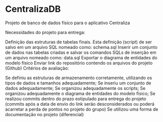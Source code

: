 # CentralizaDB
Projeto de banco de dados físico para o aplicativo Centraliza

Necessidades do projeto para entrega:

Definição das estruturas de tabelas finais. Esta definição (script) de ser salvo em um arquivo SQL nomeado como: schema.sql
Inserir um conjunto de dados nas tabelas criadas e salvar os comandos SQLs de inserção em um arquivo nomeado como: data.sql
Exportar o diagrama de entidades do modelo físico
Enviar link do repositório contendo os arquivos do projeto (Github)
Critérios de avaliação:

Se definiu as estruturas de armazenamento corretamente, utilizando os tipos de dados e tamanhos adequadamente;
Se inseriu um conjunto de dados adequadamente;
Se organizou adequadamente os scripts;
Se organizou adequadamente o diagrama de entidades do modelo físico;
Se realizou commits dentro do prazo estipulado para entrega do projeto (commits após a data de envio do link serão desconsiderados ou poderá acarretar a perda de pontos no projeto do grupo)
Se utilizou uma forma de documentação no projeto (diferencial)
